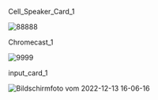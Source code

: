 Cell_Speaker_Card_1

![88888](https://user-images.githubusercontent.com/73241309/145107146-487b2a1c-6680-4fe3-9a32-425f296db598.PNG)

Chromecast_1

![9999](https://user-images.githubusercontent.com/73241309/145110180-e7fd1eea-0708-4752-be57-862541479ef8.PNG)

input_card_1

![Bildschirmfoto vom 2022-12-13 16-06-16](https://user-images.githubusercontent.com/73241309/207369631-43f76070-cf91-4cd8-9e3f-c1cdc6ec3b75.png)
